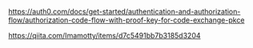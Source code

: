 https://auth0.com/docs/get-started/authentication-and-authorization-flow/authorization-code-flow-with-proof-key-for-code-exchange-pkce


https://qiita.com/Imamotty/items/d7c5491bb7b3185d3204

